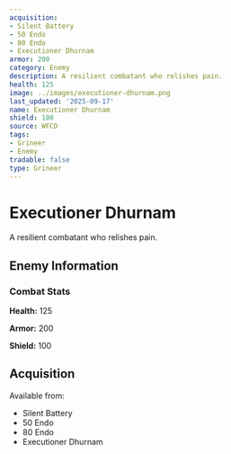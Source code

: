 ```yaml
---
acquisition:
- Silent Battery
- 50 Endo
- 80 Endo
- Executioner Dhurnam
armor: 200
category: Enemy
description: A resilient combatant who relishes pain.
health: 125
image: ../images/executioner-dhurnam.png
last_updated: '2025-09-17'
name: Executioner Dhurnam
shield: 100
source: WFCD
tags:
- Grineer
- Enemy
tradable: false
type: Grineer
---
```


# Executioner Dhurnam

A resilient combatant who relishes pain.

## Enemy Information

### Combat Stats

**Health:** 125

**Armor:** 200

**Shield:** 100

## Acquisition

Available from:
- Silent Battery
- 50 Endo
- 80 Endo
- Executioner Dhurnam

